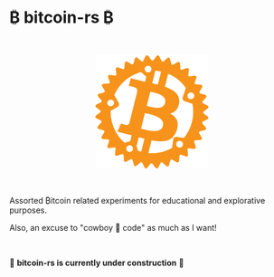 # ₿ bitcoin-rs ₿

<br>

<p align="center">
    <img src="./rust-bitcoin.png" widht="200" height="200">
</p>

<br>

Assorted ₿itcoin related experiments for educational and explorative purposes.

Also, an excuse to "cowboy 🤠 code" as much as I want!

<br>

🚧  **bitcoin-rs is currently under construction**  🚧

<br>
